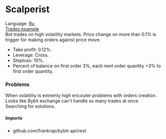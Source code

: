 # Scalperist
Language: [Ru](https://github.com/BlndMrn/Scalperist/blob/main/readme/readme.ru.md)  
[Trades example](https://www.youtube.com/watch?v=ys-YOsoCF34)  
Bot trades on high volatility markets.  Price change on more than 0.1% is trigger for making orders against price move.
- Take profit: 0.12%.
- Leverage: Cross.
- Stoploss: 10%.
- Percent of balance on first order 3%, each next order quantity +3% to first order quantity. 

### Problems
When volatility is extremly high encouter problems with orders creation. Looks like Bybit exchange can't handle so many trades at once.  
Searching for solutions.

##### Imports
- github.com/frankrap/bybit-api/rest

